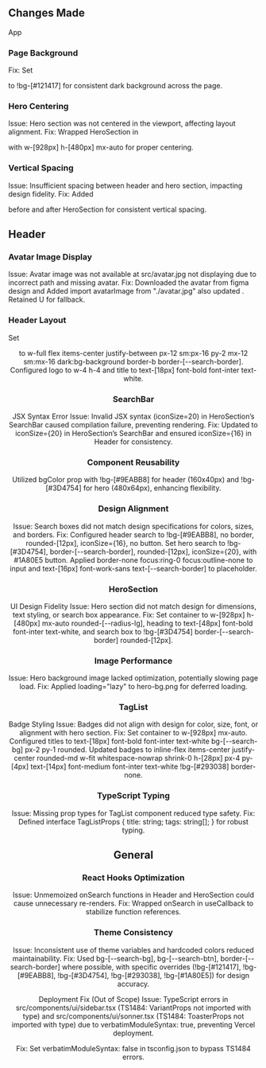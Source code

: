 ## Changes Made
App

### Page Background
Fix: Set <main> to !bg-[#121417] for consistent dark background across the page.


### Hero Centering
Issue: Hero section was not centered in the viewport, affecting layout alignment.
Fix: Wrapped HeroSection in <section className="flex items-center justify-center w-full"> with w-[928px] h-[480px] mx-auto for proper centering.


### Vertical Spacing
Issue: Insufficient spacing between header and hero section, impacting design fidelity.
Fix: Added <div className="mt-8" /> before and after HeroSection for consistent vertical spacing.



## Header

### Avatar Image Display
Issue: Avatar image was not available at src/avatar.jpg not displaying due to incorrect path and missing avatar.
Fix: Downloaded the avatar from figma design and Added import avatarImage from "./avatar.jpg" also updated <AvatarImage src={avatarImage} className="!w-8 !h-8 !block !object-cover" loading="eager" />. Retained <AvatarFallback className="text-white">U</AvatarFallback> for fallback.


### Header Layout
Set <header> to w-full flex items-center justify-between px-12 sm:px-16 py-2 mx-12 sm:mx-16 dark:bg-background border-b border-[--search-border]. Configured logo to w-4 h-4 and title to text-[18px] font-bold font-inter text-white.



### SearchBar

JSX Syntax Error
Issue: Invalid JSX syntax (iconSize=20) in HeroSection’s SearchBar caused compilation failure, preventing rendering.
Fix: Updated to iconSize={20} in HeroSection’s SearchBar and ensured iconSize={16} in Header for consistency.


### Component Reusability
Utilized bgColor prop with !bg-[#9EABB8] for header (160x40px) and !bg-[#3D4754] for hero (480x64px), enhancing flexibility.


### Design Alignment
Issue: Search boxes did not match design specifications for colors, sizes, and borders.
Fix: Configured header search to !bg-[#9EABB8], no border, rounded-[12px], iconSize={16}, no button. Set hero search to !bg-[#3D4754], border-[--search-border], rounded-[12px], iconSize={20}, with #1A80E5 button. Applied border-none focus:ring-0 focus:outline-none to input and text-[16px] font-work-sans text-[--search-border] to placeholder.



### HeroSection

UI Design Fidelity
Issue: Hero section did not match design for dimensions, text styling, or search box appearance.
Fix: Set container to w-[928px] h-[480px] mx-auto rounded-[--radius-lg], heading to text-[48px] font-bold font-inter text-white, and search box to !bg-[#3D4754] border-[--search-border] rounded-[12px].


### Image Performance
Issue: Hero background image lacked optimization, potentially slowing page load.
Fix: Applied loading="lazy" to hero-bg.png for deferred loading.



### TagList

Badge Styling
Issue: Badges did not align with design for color, size, font, or alignment with hero section.
Fix: Set container to w-[928px] mx-auto. Configured titles to text-[18px] font-bold font-inter text-white bg-[--search-bg] px-2 py-1 rounded. Updated badges to inline-flex items-center justify-center rounded-md w-fit whitespace-nowrap shrink-0 h-[28px] px-4 py-[4px] text-[14px] font-medium font-inter text-white !bg-[#293038] border-none.


### TypeScript Typing
Issue: Missing prop types for TagList component reduced type safety.
Fix: Defined interface TagListProps { title: string; tags: string[]; } for robust typing.



## General

### React Hooks Optimization
Issue: Unmemoized onSearch functions in Header and HeroSection could cause unnecessary re-renders.
Fix: Wrapped onSearch in useCallback to stabilize function references.


### Theme Consistency
Issue: Inconsistent use of theme variables and hardcoded colors reduced maintainability.
Fix: Used bg-[--search-bg], bg-[--search-btn], border-[--search-border] where possible, with specific overrides (!bg-[#121417], !bg-[#9EABB8], !bg-[#3D4754], !bg-[#293038], !bg-[#1A80E5]) for design accuracy.

Deployment Fix (Out of Scope)
Issue: TypeScript errors in src/components/ui/sidebar.tsx (TS1484: VariantProps not imported with type) and src/components/ui/sonner.tsx (TS1484: ToasterProps not imported with type) due to verbatimModuleSyntax: true, preventing Vercel deployment.

Fix: Set verbatimModuleSyntax: false in tsconfig.json to bypass TS1484 errors. 



